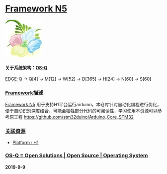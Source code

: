 ﻿# [Framework N5](https://github.com/OS-Q/N5)
[![sites](OS-Q/OS-Q.png)](http://www.OS-Q.com)
#### 关于系统架构：[OS-Q](https://github.com/OS-Q/OS-Q)

[EDGE-Q](https://github.com/OS-Q/EDGE-Q) -> Q[4] -> M[12] -> W[52] -> D[365] -> H[24] -> N[60] -> S[60]

### [Framework描述](https://github.com/OS-Q/N5/wiki) 

[Framework N5](https://github.com/OS-Q/N5) 用于支持H1平台运行arduino，本仓库针对自动化编程进行优化，便于自动识别深度结合，可能会牺牲部分代码的可阅读性，学习使用本资源可以参考原工程 https://github.com/stm32duino/Arduino_Core_STM32

### [关联资源](https://github.com/OS-Q/)

*  [ Platform : H1](https://github.com/OS-Q/H1) 

### [OS-Q = Open Solutions | Open Source |  Operating System ](http://www.OS-Q.com/N5)
####  2019-9-9